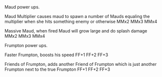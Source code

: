 Maud power ups.

Maud Multiplier causes maud to spawn a number of Mauds equaling the multiplier when she hits something enemy or otherwise
    	MMx2
    	MMx3
    	MMx4

Massive Maud, when fired Maud will grow large and do splash damage 
 	MMx2
 	MMx3
MMx4
	
Frumpton power ups.
    
Faster Frumpton, boosts his speed
	FF+1
	FF+2
	FF+3

Friends of Frumpton, adds another Friend of Frumpton which is just another Frumpton next to the true Frumpton
	FF+1
	FF+2
	FF+3